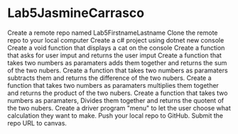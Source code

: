 # Lab5JasmineCarrasco
Create a remote repo named Lab5FirstnameLastname Clone the remote repo to your local computer Create a c# project using dotnet new console Create a void function that displays  a cat on the console Create a function that asks for user imput and returns the user imput Create a function that takes two numbers as paramaters adds them together and returns the sum of the two nubers. Create a function that takes two numbers as paramaters subtracts them and returns the difference of the two nubers. Create a function that takes two numbers as paramaters multiplies them together and returns the product of the two nubers. Create a function that takes two numbers as paramaters, Divides them together and returns the quotent of the two nubers. Create a driver program "menu" to let the user choose what calculation they want to make. Push your local repo to GitHub. Submit the repo URL to canvas.
